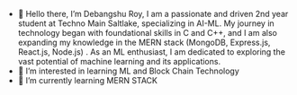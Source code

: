 - 👋 Hello there, I’m Debangshu Roy, I am a passionate and driven 2nd year student at Techno Main Saltlake, specializing in AI-ML. 
     My journey in technology began with foundational skills in C and C++, and I am also expanding my knowledge in the MERN stack (MongoDB, Express.js, React.js, Node.js) . 
     As an ML enthusiast, I am dedicated to exploring the vast potential of machine learning and its applications.
- 👀 I’m interested in learning ML and Block Chain Technology
- 🌱 I’m currently learning MERN STACK 

<!---
D-roy-2003/D-roy-2003 is a ✨ special ✨ repository because its `README.md` (this file) appears on your GitHub profile.
You can click the Preview link to take a look at your changes.
--->
